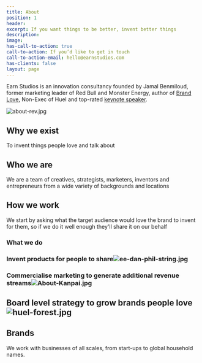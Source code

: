 ```yaml
---
title: About
position: 1
header: 
excerpt: If you want things to be better, invent better things
description: 
image: 
has-call-to-action: true
call-to-action: If you’d like to get in touch
call-to-action-email: hello@earnstudios.com
has-clients: false
layout: page
---
```


Earn Studios is an innovation consultancy founded by Jamal Benmiloud, former marketing leader of Red Bull and Monster Energy, author of [Brand Love](http://www.earnstudios.com/book), Non-Exec of Huel and top-rated [keynote speaker](https://www.jamalbenmiloud.com).

![about-rev.jpg](/uploads/about-rev.jpg)

## Why we exist

To invent things people love and talk about

## Who we are

We are a team of creatives, strategists, marketers, inventors and entrepreneurs from a wide variety of backgrounds and locations

## How we work

We start by asking what the target audience would love the brand to invent for them, so if we do it well enough they'll share it on our behalf

### What we do

### Invent products for people to share![ee-dan-phil-string.jpg](/uploads/ee-dan-phil-string.jpg)

### Commercialise marketing to generate additional revenue streams![About-Kanpai.jpg](/uploads/About-Kanpai.jpg)

## **Board level strategy to grow brands people love**![huel-forest.jpg](/uploads/huel-forest.jpg)

## **Brands**

We work with businesses of all scales, from start-ups to global household names.